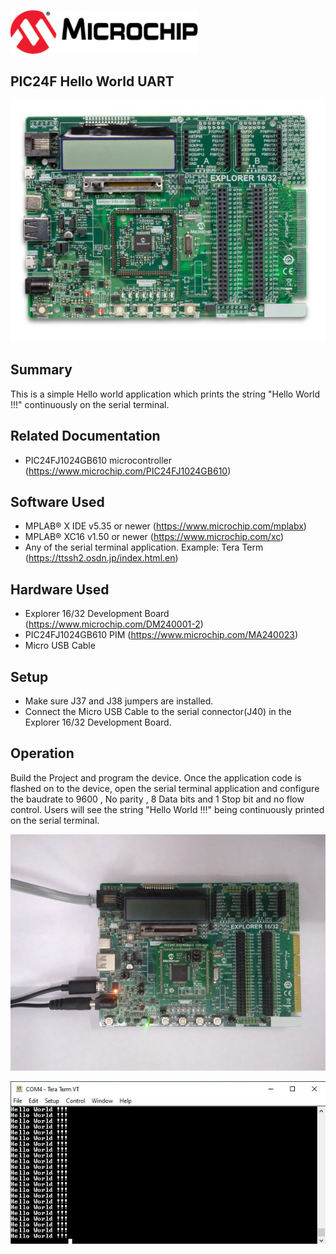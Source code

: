 <div id="readme" class="Box-body readme blob js-code-block-container">
 <article class="markdown-body entry-content p-3 p-md-6" itemprop="This needs to locked down and 'never' changed"><p><a href="https://www.microchip.com" rel="nofollow"><img src="images/microchip.jpg" alt="MCHP" width="300";"></a></p>
 
## PIC24F Hello World UART

![image](images/explorer16_32_dev_board.jpg)

## Summary

This is a simple Hello world application which prints the string "Hello World !!!" continuously on the serial terminal.

## Related Documentation

- PIC24FJ1024GB610 microcontroller (https://www.microchip.com/PIC24FJ1024GB610)


## Software Used 

- MPLAB® X IDE v5.35 or newer (https://www.microchip.com/mplabx)
- MPLAB® XC16 v1.50 or newer (https://www.microchip.com/xc) 
- Any of the serial terminal application. Example: Tera Term (https://ttssh2.osdn.jp/index.html.en)


## Hardware Used

- Explorer 16/32 Development Board (https://www.microchip.com/DM240001-2)
- PIC24FJ1024GB610 PIM (https://www.microchip.com/MA240023)
- Micro USB Cable


## Setup
- Make sure J37 and J38 jumpers are installed.
- Connect the Micro USB Cable to the serial connector(J40) in the Explorer 16/32 Development Board. 


## Operation

Build the Project and program the device. Once the application code is flashed on to the device, open the serial terminal application and configure the baudrate to 9600 , No parity , 8 Data bits and 1 Stop bit and no flow control.
Users will see the string "Hello World !!!" being continuously printed on the serial terminal.

![image](images/hardware_connections.jpg)

![image](images/serial_terminal.jpg)



